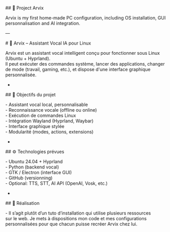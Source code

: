 \#\# 🌵 Project Arvix

Arvix is my first home-made PC configuration, including OS installation, GUI personnalisation and AI integration.

—

\# 🤖 Arvix – Assistant Vocal IA pour Linux

Arvix est un assistant vocal intelligent conçu pour fonctionner sous Linux (Ubuntu \+ Hyprland).    
Il peut exécuter des commandes système, lancer des applications, changer de mode (travail, gaming, etc.), et dispose d'une interface graphique personnalisée.

-

\#\# 🎯 Objectifs du projet

\- Assistant vocal local, personnalisable  
\- Reconnaissance vocale (offline ou online)  
\- Exécution de commandes Linux  
\- Intégration Wayland (Hyprland, Waybar)  
\- Interface graphique stylée  
\- Modularité (modes, actions, extensions)

-

\#\# ⚙️ Technologies prévues

\- Ubuntu 24.04 \+ Hyprland  
\- Python (backend vocal)  
\- GTK / Electron (interface GUI)  
\- GitHub (versionning)  
\- Optional: TTS, STT, AI API (OpenAI, Vosk, etc.)

-

\#\# 🙂 Réalisation

\- Il s’agit plutôt d’un tuto d’installation qui utilise plusieurs ressources  
 sur le web. Je mets à dispositions mon code et mes configurations personnalisées pour que chacun puisse recréer Arvix chez lui.  
